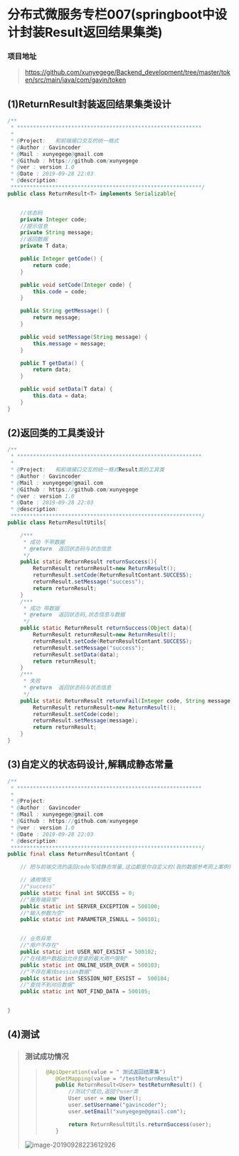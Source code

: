 # 分布式微服务专栏007(springboot中设计封装Result返回结果集类)
### 项目地址
> https://github.com/xunyegege/Backend_development/tree/master/token/src/main/java/com/gavin/token
## (1)ReturnResult封装返回结果集类设计

```java
/**
 * **********************************************************
 *
 * @Project:   和前端接口交互的统一格式
 * @Author : Gavincoder
 * @Mail : xunyegege@gmail.com
 * @Github : https://github.com/xunyegege
 * @ver : version 1.0
 * @Date : 2019-09-28 22:03
 * @description:
 ************************************************************/
public class ReturnResult<T> implements Serializable{


    //状态码
    private Integer code;
    //提示信息
    private String message;
    //返回数据
    private T data;

    public Integer getCode() {
        return code;
    }

    public void setCode(Integer code) {
        this.code = code;
    }

    public String getMessage() {
        return message;
    }

    public void setMessage(String message) {
        this.message = message;
    }

    public T getData() {
        return data;
    }

    public void setData(T data) {
        this.data = data;
    }
}

```

## (2)返回类的工具类设计

```java
/**
 * **********************************************************
 *
 * @Project:   和前端接口交互的统一格式Result类的工具类
 * @Author : Gavincoder
 * @Mail : xunyegege@gmail.com
 * @Github : https://github.com/xunyegege
 * @ver : version 1.0
 * @Date : 2019-09-28 22:03
 * @description:
 ************************************************************/
public class ReturnResultUtils{

    /***
     * 成功 不带数据
     * @return  返回状态码与状态信息
     */
    public static ReturnResult returnSuccess(){
        ReturnResult returnResult=new ReturnResult();
        returnResult.setCode(ReturnResultContant.SUCCESS);
        returnResult.setMessage("success");
        return returnResult;
    }
    /***
     * 成功 带数据
     * @return  返回状态码,状态信息与数据
     */
    public static ReturnResult returnSuccess(Object data){
        ReturnResult returnResult=new ReturnResult();
        returnResult.setCode(ReturnResultContant.SUCCESS);
        returnResult.setMessage("success");
        returnResult.setData(data);
        return returnResult;
    }
    /***
     * 失败
     * @return  返回状态码与状态信息
     */
    public static ReturnResult returnFail(Integer code, String message){
        ReturnResult returnResult=new ReturnResult();
        returnResult.setCode(code);
        returnResult.setMessage(message);
        return returnResult;
    }
}
```

## (3)自定义的状态码设计,解耦成静态常量

```java
/**
 * **********************************************************
 *
 * @Project:
 * @Author : Gavincoder
 * @Mail : xunyegege@gmail.com
 * @Github : https://github.com/xunyegege
 * @ver : version 1.0
 * @Date : 2019-09-28 22:03
 * @description:
 ************************************************************/
public final class ReturnResultContant {

    // 把与前端交流的返回code写成静态常量,这边都是你自定义的(我的数据参考网上案例)

    // 通用情况
    //"success"
    public static final int SUCCESS = 0;
    //"服务端异常"
    public static int SERVER_EXCEPTION = 500100;
    //"输入参数为空"
    public static int PARAMETER_ISNULL = 500101;


    // 业务异常
    //"用户不存在"
    public static int USER_NOT_EXSIST = 500102;
    //"在线用户数超出允许登录的最大用户限制"
    public static int ONLINE_USER_OVER = 500103;
    //"不存在离线session数据"
    public static int SESSION_NOT_EXSIST =  500104;
    //"查找不到对应数据"
    public static int NOT_FIND_DATA = 500105;


}
```

## (4)测试

> ### 测试成功情况
>
> > ```java
> >  @ApiOperation(value = " 测试返回结果集")
> >     @GetMapping(value = "/testReturnResult")
> >     public ReturnResult<User> testReturnResult() {
> >         //测试个成功,返回个user类
> >         User user = new User();
> >         user.setUsername("gavincoder");
> >         user.setEmail("xunyegege@gmail.com");
> > 
> >         return ReturnResultUtils.returnSuccess(user);
> >     }
> > ```
>
> ![image-20190928223612926](https://tva1.sinaimg.cn/large/006y8mN6gy1g7flwk44snj30dg0cujsv.jpg)